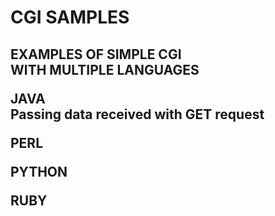 <h1>CGI SAMPLES<h2>

**EXAMPLES OF SIMPLE CGI**
<br>
**WITH MULTIPLE LANGUAGES**

**JAVA**
<br>
Passing data received with GET request

**PERL**

**PYTHON**

**RUBY**
